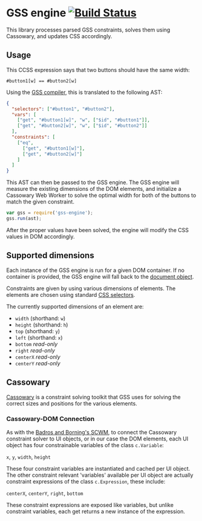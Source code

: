 GSS engine [![Build Status](https://travis-ci.org/the-gss/engine.png?branch=master)](https://travis-ci.org/the-gss/engine)
==========

This library processes parsed GSS constraints, solves them using Cassowary, and updates CSS accordingly.

## Usage

This CCSS expression says that two buttons should have the same width:

```ccss
#button1[w] == #button2[w]
```

Using the [GSS compiler](https://github.com/the-gss/compiler), this is translated to the following AST:

```json
{
  "selectors": ["#button1", "#button2"],
  "vars": [
    ["get", "#button1[w]", "w", ["$id", "#button1"]],
    ["get", "#button2[w]", "w", ["$id", "#button2"]]
  ],
  "constraints": [
    ["eq",
      ["get", "#button1[w]"],
      ["get", "#button2[w]"]
    ]
  ]
}
```

This AST can then be passed to the GSS engine. The GSS engine will measure the existing dimensions of the DOM elements, and initialize a Cassowary Web Worker to solve the optimal width for both of the buttons to match the given constraint.

```javascript
var gss = require('gss-engine');
gss.run(ast);
```

After the proper values have been solved, the engine will modify the CSS values in DOM accordingly.

## Supported dimensions

Each instance of the GSS engine is run for a given DOM container. If no container is provided, the GSS engine will fall back to the [document object](https://developer.mozilla.org/en-US/docs/Web/API/document).

Constraints are given by using various dimensions of elements. The elements are chosen using standard [CSS selectors](https://developer.mozilla.org/en-US/docs/Web/Guide/CSS/Getting_started/Selectors).

The currently supported dimensions of an element are:

* `width` (shorthand: `w`)
* `height` (shorthand: `h`)
* `top` (shorthand: `y`)
* `left` (shorthand: `x`)
* `bottom` *read-only*
* `right` *read-only*
* `centerX` *read-only*
* `centerY` *read-only*

## Cassowary

[Cassowary](http://www.cs.washington.edu/research/constraints/cassowary/) is a constraint solving toolkit that GSS uses for solving the correct sizes and positions for the various elements.

### Cassowary-DOM Connection

As with the [Badros and Borning's SCWM](http://www.jeffreynichols.com/papers/scwm-aaai.pdf), to connect the Cassowary constraint solver to UI objects, or in our case the DOM elements, each UI object has four constrainable variables of the class `c.Variable`:

`x`, `y`, `width`, `height`

These four constraint variables are instantiated and cached per UI object.  The other constraint relevant 'variables' available per UI object are actually constraint expressions of the class `c.Expression`, these include:

`centerX`, `centerY`, `right`, `bottom`

These constraint expressions are exposed like variables, but unlike constraint variables, each get returns a new instance of the expression.
